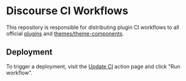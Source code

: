 # Discourse CI Workflows

This repository is responsible for distributing plugin CI workflows to all official [plugins](https://github.com/discourse/.github/blob/main/plugins.yml) and [themes/theme-components](https://github.com/discourse/.github/blob/main/themes.yml).

## Deployment

To trigger a deployment, visit the [Update CI](https://github.com/discourse/.github/actions/workflows/update_ci.yml) action page and click "Run workflow".
